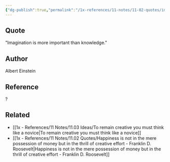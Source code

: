 ```yaml
---
{"dg-publish":true,"permalink":"/1x-references/11-notes/11-02-quotes/imagination-is-more-important-than-knowledge-albert-einstein/","title":"Imagination is more important than knowledge - Albert Einstein","dgShowBacklinks":false}
---
```



## Quote
"Imagination is more important than knowledge."

## Author
Albert Einstein

## Reference
?

## Related
- [[1x - References/11 Notes/11.03 Ideas/To remain creative you must think like a novice\|To remain creative you must think like a novice]]
- [[1x - References/11 Notes/11.02 Quotes/Happiness is not in the mere possession of money but in the thrill of creative effort - Franklin D. Roosevelt\|Happiness is not in the mere possession of money but in the thrill of creative effort - Franklin D. Roosevelt]]